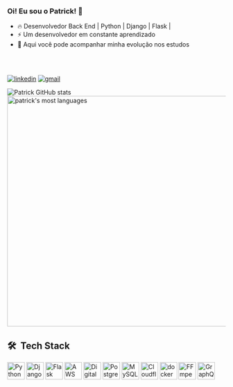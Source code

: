 
### Oi! Eu sou o Patrick! 🤙

- 🔥 Desenvolvedor Back End | Python | Django | Flask |
- ⚡ Um desenvolvedor em constante aprendizado
- 📌 Aqui você pode acompanhar minha evolução nos estudos

<br><br>


[![linkedin](https://img.shields.io/badge/LinkedIn-0077B5?style=for-the-badge&logo=linkedin&logoColor=white)](https://www.linkedin.com/in/patrick-felipe-323057150/)
[![gmail](https://img.shields.io/badge/Gmail-D14836?style=for-the-badge&logo=gmail&logoColor=white)](mailto:souza.felipe.patrick@gmail.com)

![Patrick GitHub stats](https://github-readme-stats.vercel.app/api?username=SouzaPatrick&show_icons=true&theme=radical)
<img width="530em" src="https://github-readme-stats.vercel.app/api/top-langs/?username=SouzaPatrick&layout=compact&theme=vision-friendly-dark" alt="patrick's most languages"/>

## 🛠 &nbsp;Tech Stack
<div>
<a href="https://www.python.org/" title="Python"><img src="https://github.com/get-icon/geticon/raw/master/icons/python.svg" alt="Python" width="40px" height="40px"></a>
<a href="https://www.djangoproject.com/" title="Django"><img src="https://github.com/get-icon/geticon/raw/master/icons/django.svg" alt="Django" width="40px" height="40px"></a>
<a href="https://flask.palletsprojects.com/en/latest/" title="Flask"><img src="https://github.com/get-icon/geticon/raw/master/icons/flask.svg" alt="Flask" width="40px" height="40px"></a>
<a href="https://aws.amazon.com/" title="AWS"><img src="https://github.com/get-icon/geticon/raw/master/icons/aws.svg" alt="AWS" width="40px" height="40px"></a>
<a href="https://www.digitalocean.com/" title="Digital Ocean"><img src="https://github.com/get-icon/geticon/raw/master/icons/digital-ocean.svg" alt="Digital Ocean" width="40px" height="40px"></a>
<a href="https://www.postgresql.org/" title="PostgreSQL"><img src="https://github.com/get-icon/geticon/raw/master/icons/postgresql.svg" alt="PostgreSQL" width="40px" height="40px"></a>
<a href="https://dev.mysql.com/" title="MySQL"><img src="https://github.com/get-icon/geticon/raw/master/icons/mysql.svg" alt="MySQL" width="40px" height="40px"></a>
<a href="https://www.cloudflare.com/" title="Cloudflare"><img src="https://github.com/get-icon/geticon/raw/master/icons/cloudflare.svg" alt="Cloudflare" width="40px" height="40px"></a>
<a href="https://www.docker.com/" title="docker"><img src="https://github.com/get-icon/geticon/raw/master/icons/docker-icon.svg" alt="docker" width="40px" height="40px"></a>
<a href="https://ffmpeg.org/" title="FFmpeg"><img src="https://github.com/get-icon/geticon/raw/master/icons/ffmpeg-icon.svg" alt="FFmpeg" width="40px" height="40px"></a>
<a href="https://graphql.org/" title="GraphQL"><img src="https://github.com/get-icon/geticon/raw/master/icons/graphql.svg" alt="GraphQL" width="40px" height="40px"></a>
</div>